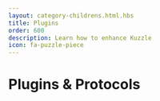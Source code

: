 ```yaml
---
layout: category-childrens.html.hbs
title: Plugins
order: 600
description: Learn how to enhance Kuzzle
icon: fa-puzzle-piece
---
```


# Plugins & Protocols
